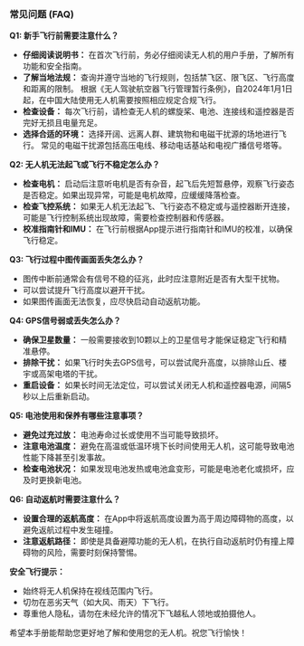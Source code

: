 
### **常见问题 (FAQ)**

**Q1: 新手飞行前需要注意什么？**

*   **仔细阅读说明书：** 在首次飞行前，务必仔细阅读无人机的用户手册，了解所有功能和安全指南。
*   **了解当地法规：** 查询并遵守当地的飞行规则，包括禁飞区、限飞区、飞行高度和距离的限制。 根据《无人驾驶航空器飞行管理暂行条例》，自2024年1月1日起，在中国大陆使用无人机需要按照相应规定合规飞行。
*   **检查设备：** 每次飞行前，请检查无人机的螺旋桨、电池、连接线和遥控器是否完好无损且电量充足。
*   **选择合适的环境：** 选择开阔、远离人群、建筑物和电磁干扰源的场地进行飞行。 常见的电磁干扰源包括高压电线、移动电话基站和电视广播信号塔等。

**Q2: 无人机无法起飞或飞行不稳定怎么办？**

*   **检查电机：** 启动后注意听电机是否有杂音，起飞后先短暂悬停，观察飞行姿态是否稳定。如果出现异常，可能是电机故障，应缓缓降落检查。
*   **检查飞控系统：** 如果无人机无法起飞、飞行姿态不稳定或与遥控器断开连接，可能是飞行控制系统出现故障，需要检查控制器和传感器。
*   **校准指南针和IMU：** 在飞行前根据App提示进行指南针和IMU的校准，以确保飞行稳定。

**Q3: 飞行过程中图传画面丢失怎么办？**

*   图传中断前通常会有信号不稳的征兆，此时应注意附近是否有大型干扰物。
*   可以尝试提升飞行高度以避开干扰。
*   如果图传画面无法恢复，应尽快启动自动返航功能。

**Q4: GPS信号弱或丢失怎么办？**

*   **确保卫星数量：** 一般需要接收到10颗以上的卫星信号才能保证稳定飞行和精准悬停。
*   **排除干扰：** 如果飞行时失去GPS信号，可以尝试爬升高度，以排除山丘、楼宇或高架电塔的干扰。
*   **重启设备：** 如果长时间无法定位，可以尝试关闭无人机和遥控器电源，间隔5秒以上后重新启动。

**Q5: 电池使用和保养有哪些注意事项？**

*   **避免过充过放：** 电池寿命过长或使用不当可能导致损坏。
*   **注意电池温度：** 避免在高温或低温环境下长时间使用无人机，这可能导致电池性能下降甚至引发事故。
*   **检查电池状况：** 如果发现电池发热或电池盒变形，可能是电池老化或损坏，应及时更换新电池。

**Q6: 自动返航时需要注意什么？**

*   **设置合理的返航高度：** 在App中将返航高度设置为高于周边障碍物的高度，以避免返航过程中发生碰撞。
*   **注意返航路径：** 即使是具备避障功能的无人机，在执行自动返航时仍有撞上障碍物的风险，需要时刻保持警惕。

**安全飞行提示：**
*   始终将无人机保持在视线范围内飞行。
*   切勿在恶劣天气（如大风、雨天）下飞行。
*   尊重他人隐私，请勿在未经允许的情况下飞越私人领地或拍摄他人。

希望本手册能帮助您更好地了解和使用您的无人机。祝您飞行愉快！
